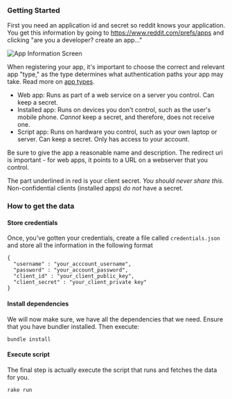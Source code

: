 ### Getting Started

First you need an application id and secret so reddit knows your application. You get this information by going to https://www.reddit.com/prefs/apps and clicking "are you a developer? create an app..."

![App Information Screen](http://i.imgur.com/e2kOR1a.png)

When registering your app, it's important to choose the correct and relevant app "type," as the type determines what authentication paths your app may take. Read more on [app types](oauth2-app-types).

* Web app: Runs as part of a web service on a server you control. Can keep a secret.
* Installed app: Runs on devices you don't control, such as the user's mobile phone. *Cannot* keep a secret, and therefore, does not receive one.
* Script app: Runs on hardware you control, such as your own laptop or server. Can keep a secret. Only has access to your account.

Be sure to give the app a reasonable name and description. The redirect uri is important - for web apps, it points to a URL on a webserver that you control.

The part underlined in red is your client secret. *You should never share this.* Non-confidential clients (installed apps) *do not* have a secret.


### How to get the data

#### Store credentials
Once, you've gotten your credentials, create a file called `credentials.json` and store all the information in the following format
```
{
  "username" : "your_acccount_username",
  "password" : "your_account_password",
  "client_id" : "your_client_public_key",
  "client_secret" : "your_client_private key"
}
```

#### Install dependencies
We will now make sure, we have all the dependencies that we need. Ensure that you have bundler installed. Then execute:
```
bundle install
```

#### Execute script
The final step is actually execute the script that runs and fetches the data for you.
```
rake run
```
